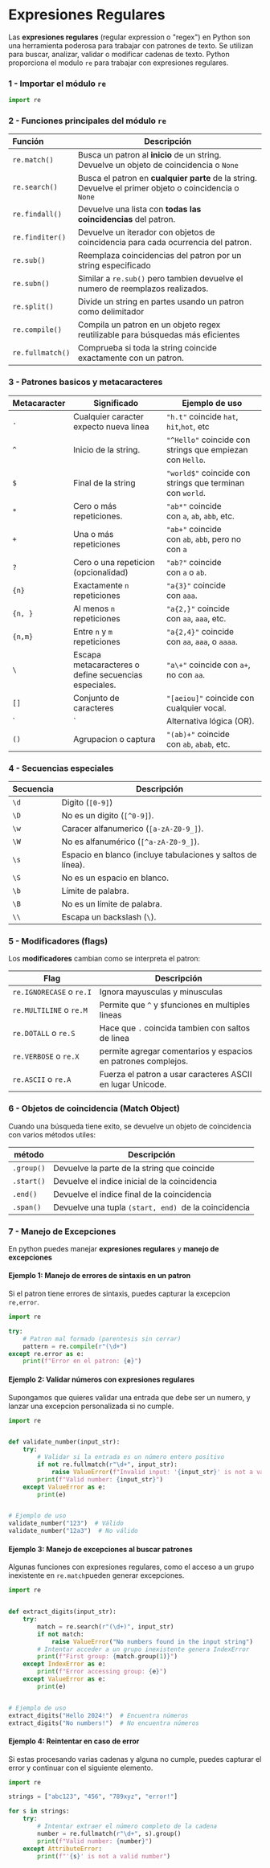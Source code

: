 # Expresiones Regulares

Las **expresiones regulares** (regular expression o "regex") en Python son una herramienta poderosa para trabajar con
patrones de texto. Se utilizan para buscar, analizar, validar o modificar cadenas de texto. Python proporciona el modulo
`re` para trabajar con expresiones regulares.

### 1 - Importar el módulo `re`

```python
import re
```

### 2 - Funciones principales del módulo `re`

| Función          | Descripción                                                                                            |
|:-----------------|--------------------------------------------------------------------------------------------------------|
| `re.match()`     | Busca un patron al **inicio** de un string. Devuelve un objeto de coincidencia o `None`                |
| `re.search()`    | Busca el patron en **cualquier parte** de la string. Devuelve el primer objeto o coincidencia o `None` |
| `re.findall()`   | Devuelve una lista con **todas las coincidencias** del patron.                                         |
| `re.finditer()`  | Devuelve un iterador con objetos de coincidencia para cada ocurrencia del patron.                      |
| `re.sub()`       | Reemplaza coincidencias del patron por un string especificado                                          |
| `re.subn()`      | Similar a `re.sub()` pero tambien devuelve el numero de reemplazos realizados.                         |
| `re.split()`     | Divide un string en partes usando un patron como delimitador                                           |
| `re.compile()`   | Compila un patron en un objeto regex reutilizable para búsquedas más eficientes                        |
| `re.fullmatch()` | Comprueba si toda la string coincide exactamente con un patron.                                        |

### 3 - Patrones basicos y metacaracteres

| Metacaracter | Significado                                           | Ejemplo de uso                                            |
|--------------|-------------------------------------------------------|-----------------------------------------------------------|
| `.`          | Cualquier caracter expecto nueva linea                | `"h.t"` coincide `hat`, `hit`,`hot`, etc                  |
| `^`          | Inicio de la string.                                  | `"^Hello"` coincide con strings que empiezan con `Hello`. |
| `$`          | Final de la string                                    | `"world$"` coincide con strings que terminan con `world`. |
| `*`          | Cero o más repeticiones.                              | `"ab*"` coincide con `a`, `ab`, `abb`, etc.               |
| `+`          | Una o más repeticiones                                | `"ab+"` coincide con `ab`, `abb`, pero no con `a`         |
| `?`          | Cero o una repeticion (opcionalidad)                  | `"ab?"` coincide con `a` o `ab`.                          |
| `{n}`        | Exactamente `n` repeticiones                          | `"a{3}"` coincide con `aaa`.                              |
| `{n, }`      | Al menos `n` repeticiones                             | `"a{2,}"` coincide con `aa`, `aaa`, etc.                  |
| `{n,m}`      | Entre `n` y `m` repeticiones                          | `"a{2,4}"` coincide con `aa`, `aaa`, o `aaaa`.            |
| `\`          | Escapa metacaracteres o define secuencias especiales. | `"a\+"` coincide con `a+`, no con `aa`.                   |
| `[]`         | Conjunto de caracteres                                | `"[aeiou]"` coincide con cualquier vocal.                 |
| `            | `                                                     | Alternativa lógica (OR).                                  |
| `()`         | Agrupacion o captura                                  | `"(ab)+"` coincide con `ab`, `abab`, etc.                 |

### 4 - Secuencias especiales

| Secuencia | Descripción                                                 |
|-----------|-------------------------------------------------------------|
| `\d`      | Digito (`[0-9]`)                                            |
| `\D`      | No es un digito (`[^0-9]`).                                 |
| `\w`      | Caracer alfanumerico (`[a-zA-Z0-9_]`).                      |
| `\W`      | No es alfanumérico (`[^a-zA-Z0-9_]`).                       |
| `\s`      | Espacio en blanco (incluye tabulaciones y saltos de línea). |
| `\S`      | No es un espacio en blanco.                                 |
| `\b`      | Límite de palabra.                                          |
| `\B`      | No es un límite de palabra.                                 |
| `\\`      | Escapa un backslash (`\`).                                  |

### 5 - Modificadores (flags)

Los **modificadores** cambian como se interpreta el patron:

| Flag                     | Descripción                                                   |
|--------------------------|---------------------------------------------------------------|
| `re.IGNORECASE` o `re.I` | Ignora mayusculas y minusculas                                |
| `re.MULTILINE` o `re.M`  | Permite que `^` y `$`funciones en multiples lineas            |
| `re.DOTALL` o `re.S`     | Hace que `.` coincida tambien con saltos de linea             |
| `re.VERBOSE` o `re.X`    | permite agregar comentarios y espacios en patrones complejos. |
| `re.ASCII` o `re.A`      | Fuerza el patron a usar caracteres ASCII en lugar Unicode.    |

### 6 - Objetos de coincidencia (Match Object)

Cuando una búsqueda tiene exito, se devuelve un objeto de coincidencia con varios métodos utiles:

| método     | Descripción                                          |
|------------|------------------------------------------------------|
| `.group()` | Devuelve la parte de la string que coincide          |
| `.start()` | Devuelve el indice inicial de la coincidencia        |
| `.end()`   | Devuelve el indice final de la coincidencia          |
| `.span()`  | Devuelve una tupla `(start, end) `de la coincidencia |

### 7 - Manejo de Excepciones

En python puedes manejar **expresiones regulares** y **manejo de excepciones**

#### Ejemplo 1: Manejo de errores de sintaxis en un patron

Si el patron tiene errores de sintaxis, puedes capturar la excepcion `re,error`.

```python
import re

try:
    # Patron mal formado (parentesis sin cerrar)
    pattern = re.compile(r"(\d+")
except re.error as e:
    print(f"Error en el patron: {e}")
```

#### Ejemplo 2: Validar números con expresiones regulares

Supongamos que quieres validar una entrada que debe ser un numero, y lanzar una excepcion personalizada si no cumple.

```python
import re


def validate_number(input_str):
    try:
        # Validar si la entrada es un número entero positivo
        if not re.fullmatch(r"\d+", input_str):
            raise ValueError(f"Invalid input: '{input_str}' is not a valid number")
        print(f"Valid number: {input_str}")
    except ValueError as e:
        print(e)


# Ejemplo de uso
validate_number("123")  # Válido
validate_number("12a3")  # No válido
```

#### Ejemplo 3: Manejo de excepciones al buscar patrones

Algunas funciones con expresiones regulares, como el acceso a un grupo inexistente en `re.match`pueden generar
excepciones.

```python
import re


def extract_digits(input_str):
    try:
        match = re.search(r"(\d+)", input_str)
        if not match:
            raise ValueError("No numbers found in the input string")
        # Intentar acceder a un grupo inexistente genera IndexError
        print(f"First group: {match.group(1)}")
    except IndexError as e:
        print(f"Error accessing group: {e}")
    except ValueError as e:
        print(e)


# Ejemplo de uso
extract_digits("Hello 2024!")  # Encuentra números
extract_digits("No numbers!")  # No encuentra números
```

#### Ejemplo 4: Reintentar en caso de error

Si estas procesando varias cadenas y alguna no cumple, puedes capturar el error y continuar con el siguiente elemento.

```python
import re

strings = ["abc123", "456", "789xyz", "error!"]

for s in strings:
    try:
        # Intentar extraer el número completo de la cadena
        number = re.fullmatch(r"\d+", s).group()
        print(f"Valid number: {number}")
    except AttributeError:
        print(f"'{s}' is not a valid number")
```
